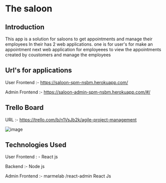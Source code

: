 <h1>The saloon </h1>

<h2>Introduction</h2>


This app is a solution for saloons to get appointments and manage their employees
In their has 2 web applications. one is for user's for make an appointment next web application for employeees to view the appointments 
created by coustomers and manage the employees

<h2>Url's for applications</h2>

User Frontend :- https://saloon-spm-nsbm.herokuapp.com/

Admin Frontend :- https://saloon-admin-spm-nsbm.herokuapp.com/#/


<h2>Trello Board</h2>

URL :- https://trello.com/b/n1VsJb2k/agile-project-management

![image](https://user-images.githubusercontent.com/53115861/136689473-62e7c0b7-e681-411c-bce3-1c01bc69f44a.png)


<h2>Technologies Used</h2>


User Frontend : - React js

Backend :- Node js

Admin Frontend :-  marmelab /react-admin
                   React Js
